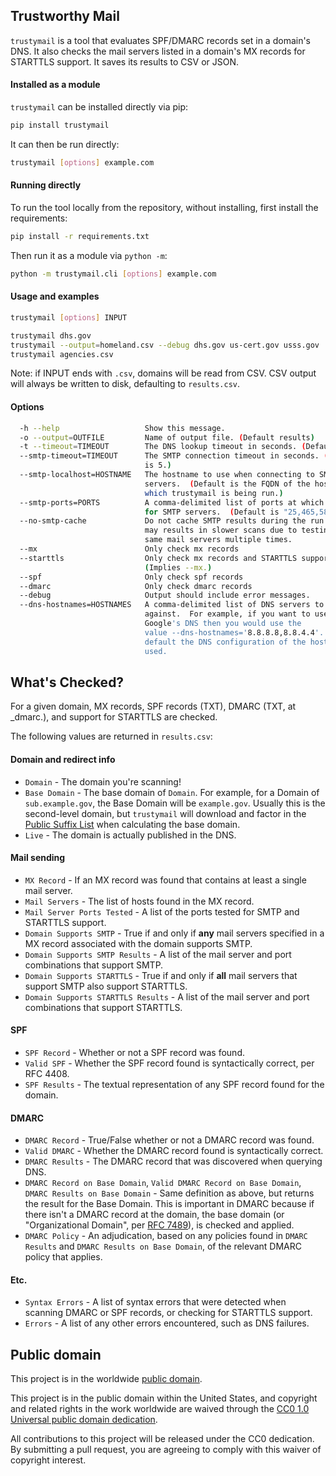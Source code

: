 ## Trustworthy Mail

`trustymail` is a tool that evaluates SPF/DMARC records set in a
domain's DNS. It also checks the mail servers listed in a domain's MX
records for STARTTLS support. It saves its results to CSV or JSON.

#### Installed as a module

`trustymail` can be installed directly via pip:

```bash
pip install trustymail
```

It can then be run directly:

```bash
trustymail [options] example.com
```

#### Running directly

To run the tool locally from the repository, without installing, first
install the requirements:

```bash
pip install -r requirements.txt
```

Then run it as a module via `python -m`:

```bash
python -m trustymail.cli [options] example.com
```


#### Usage and examples

```bash
trustymail [options] INPUT

trustymail dhs.gov
trustymail --output=homeland.csv --debug dhs.gov us-cert.gov usss.gov
trustymail agencies.csv
```

Note: if INPUT ends with `.csv`, domains will be read from CSV. CSV
output will always be written to disk, defaulting to `results.csv`.

#### Options

```bash
  -h --help                   Show this message.
  -o --output=OUTFILE         Name of output file. (Default results)
  -t --timeout=TIMEOUT        The DNS lookup timeout in seconds. (Default is 5.)
  --smtp-timeout=TIMEOUT      The SMTP connection timeout in seconds. (Default 
                              is 5.)
  --smtp-localhost=HOSTNAME   The hostname to use when connecting to SMTP 
                              servers.  (Default is the FQDN of the host from
                              which trustymail is being run.)
  --smtp-ports=PORTS          A comma-delimited list of ports at which to look 
                              for SMTP servers.  (Default is "25,465,587".)
  --no-smtp-cache             Do not cache SMTP results during the run.  This 
                              may results in slower scans due to testing the 
                              same mail servers multiple times.
  --mx                        Only check mx records
  --starttls                  Only check mx records and STARTTLS support. 
                              (Implies --mx.)
  --spf                       Only check spf records
  --dmarc                     Only check dmarc records
  --debug                     Output should include error messages.
  --dns-hostnames=HOSTNAMES   A comma-delimited list of DNS servers to query 
                              against.  For example, if you want to use 
                              Google's DNS then you would use the 
                              value --dns-hostnames='8.8.8.8,8.8.4.4'.  By 
                              default the DNS configuration of the host OS are 
                              used.
```

## What's Checked?

For a given domain, MX records, SPF records (TXT), DMARC (TXT, at
\_dmarc.<domain>), and support for STARTTLS are checked.

The following values are returned in `results.csv`:

#### Domain and redirect info

* `Domain` - The domain you're scanning!
* `Base Domain` - The base domain of `Domain`. For example, for a
  Domain of `sub.example.gov`, the Base Domain will be
  `example.gov`. Usually this is the second-level domain, but
  `trustymail` will download and factor in the [Public Suffix
  List](https://publicsuffix.org) when calculating the base domain.
* `Live` - The domain is actually published in the DNS.

#### Mail sending

* `MX Record` - If an MX record was found that contains at least a
  single mail server.
* `Mail Servers` - The list of hosts found in the MX record.
* `Mail Server Ports Tested` - A list of the ports tested for SMTP and
  STARTTLS support.
* `Domain Supports SMTP` - True if and only if __any__ mail servers
  specified in a MX record associated with the domain supports SMTP.
* `Domain Supports SMTP Results` - A list of the mail server and port
  combinations that support SMTP.
* `Domain Supports STARTTLS` - True if and only if __all__ mail
  servers that support SMTP also support STARTTLS.
* `Domain Supports STARTTLS Results` - A list of the mail server and
  port combinations that support STARTTLS.

#### SPF

* `SPF Record` - Whether or not a SPF record was found.
* `Valid SPF` - Whether the SPF record found is syntactically correct,
  per RFC 4408.
* `SPF Results` - The textual representation of any SPF record found
  for the domain.

#### DMARC

* `DMARC Record` - True/False whether or not a DMARC record was found.
* `Valid DMARC` - Whether the DMARC record found is syntactically
  correct.
* `DMARC Results` - The DMARC record that was discovered when querying
  DNS.
* `DMARC Record on Base Domain`, `Valid DMARC Record on Base Domain`,
  `DMARC Results on Base Domain` - Same definition as above, but
  returns the result for the Base Domain. This is important in DMARC
  because if there isn't a DMARC record at the domain, the base domain
  (or "Organizational Domain", per [RFC
  7489](https://tools.ietf.org/html/rfc7489#section-6.6.3)), is
  checked and applied.
* `DMARC Policy` - An adjudication, based on any policies found in
  `DMARC Results` and `DMARC Results on Base Domain`, of the relevant
  DMARC policy that applies.

#### Etc.

* `Syntax Errors` - A list of syntax errors that were detected when
  scanning DMARC or SPF records, or checking for STARTTLS support.
* `Errors` - A list of any other errors encountered, such as DNS
  failures.

## Public domain

This project is in the worldwide [public domain](LICENSE.md).

This project is in the public domain within the United States, and
copyright and related rights in the work worldwide are waived through
the [CC0 1.0 Universal public domain
dedication](https://creativecommons.org/publicdomain/zero/1.0/).

All contributions to this project will be released under the CC0
dedication. By submitting a pull request, you are agreeing to comply
with this waiver of copyright interest.
